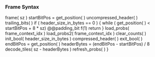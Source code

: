 ### Frame Syntax

<div class="syntax">
frame( sz )
    startBitPos = get_position( )
    uncompressed_header( )
    trailing_bits( )
    if ( header_size_in_bytes == 0 )  {
        while ( get_position( ) < startBitPos + 8 * sz)
            @@padding_bit                                               f(1)
        return
    }
    load_probs( frame_context_idx )
    load_probs2( frame_context_idx )
    clear_counts( )
    init_bool( header_size_in_bytes )
    compressed_header( )
    exit_bool( )
    endBitPos = get_position( )
    headerBytes = (endBitPos - startBitPos) / 8
    decode_tiles( sz - headerBytes )
    refresh_probs( )
}
</div>
